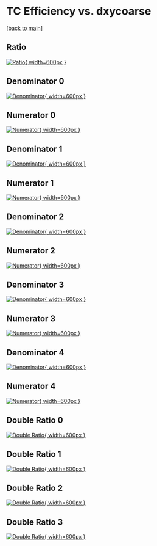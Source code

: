 # TC Efficiency vs. dxycoarse

[[back to main](./)]



## Ratio

[![Ratio](../mtv/var/TC_vtr_13_1_eff_dxycoarse.png){ width=600px }](../mtv/var/TC_vtr_13_1_eff_dxycoarse.pdf)

## Denominator 0

[![Denominator](../mtv/den/TC_vtr_13_1_eff_dxycoarse_den0.png){ width=600px }](../mtv/den/TC_vtr_13_1_eff_dxycoarse_den0.pdf)

## Numerator 0

[![Numerator](../mtv/num/TC_vtr_13_1_eff_dxycoarse_num0.png){ width=600px }](../mtv/num/TC_vtr_13_1_eff_dxycoarse_num0.pdf)

## Denominator 1

[![Denominator](../mtv/den/TC_vtr_13_1_eff_dxycoarse_den1.png){ width=600px }](../mtv/den/TC_vtr_13_1_eff_dxycoarse_den1.pdf)

## Numerator 1

[![Numerator](../mtv/num/TC_vtr_13_1_eff_dxycoarse_num1.png){ width=600px }](../mtv/num/TC_vtr_13_1_eff_dxycoarse_num1.pdf)

## Denominator 2

[![Denominator](../mtv/den/TC_vtr_13_1_eff_dxycoarse_den2.png){ width=600px }](../mtv/den/TC_vtr_13_1_eff_dxycoarse_den2.pdf)

## Numerator 2

[![Numerator](../mtv/num/TC_vtr_13_1_eff_dxycoarse_num2.png){ width=600px }](../mtv/num/TC_vtr_13_1_eff_dxycoarse_num2.pdf)

## Denominator 3

[![Denominator](../mtv/den/TC_vtr_13_1_eff_dxycoarse_den3.png){ width=600px }](../mtv/den/TC_vtr_13_1_eff_dxycoarse_den3.pdf)

## Numerator 3

[![Numerator](../mtv/num/TC_vtr_13_1_eff_dxycoarse_num3.png){ width=600px }](../mtv/num/TC_vtr_13_1_eff_dxycoarse_num3.pdf)

## Denominator 4

[![Denominator](../mtv/den/TC_vtr_13_1_eff_dxycoarse_den4.png){ width=600px }](../mtv/den/TC_vtr_13_1_eff_dxycoarse_den4.pdf)

## Numerator 4

[![Numerator](../mtv/num/TC_vtr_13_1_eff_dxycoarse_num4.png){ width=600px }](../mtv/num/TC_vtr_13_1_eff_dxycoarse_num4.pdf)

## Double Ratio 0

[![Double Ratio](../mtv/ratio/TC_vtr_13_1_eff_dxycoarse_ratio0.png){ width=600px }](../mtv/ratio/TC_vtr_13_1_eff_dxycoarse_ratio0.pdf)

## Double Ratio 1

[![Double Ratio](../mtv/ratio/TC_vtr_13_1_eff_dxycoarse_ratio1.png){ width=600px }](../mtv/ratio/TC_vtr_13_1_eff_dxycoarse_ratio1.pdf)

## Double Ratio 2

[![Double Ratio](../mtv/ratio/TC_vtr_13_1_eff_dxycoarse_ratio2.png){ width=600px }](../mtv/ratio/TC_vtr_13_1_eff_dxycoarse_ratio2.pdf)

## Double Ratio 3

[![Double Ratio](../mtv/ratio/TC_vtr_13_1_eff_dxycoarse_ratio3.png){ width=600px }](../mtv/ratio/TC_vtr_13_1_eff_dxycoarse_ratio3.pdf)

